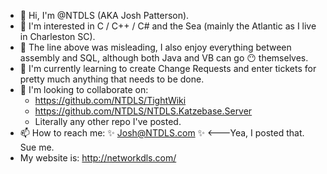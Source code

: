 - 👋 Hi, I'm @NTDLS (AKA Josh Patterson).
- 👀 I'm interested in C / C++ / C# and the Sea (mainly the Atlantic as I live in Charleston SC).
- :nail_care: The line above was misleading, I also enjoy everything between assembly and SQL, although both Java and VB can go :no_mouth: themselves.
- 🌱 I'm currently learning to create Change Requests and enter tickets for pretty much anything that needs to be done.
- 💞️ I'm looking to collaborate on:
  - https://github.com/NTDLS/TightWiki
  - https://github.com/NTDLS/NTDLS.Katzebase.Server
  - Literally any other repo I've posted.
- 📫 How to reach me: ✨ Josh@NTDLS.com ✨   <---Yea, I posted that. Sue me.
- My website is: http://networkdls.com/
  
